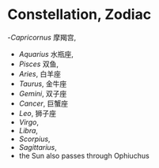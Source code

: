 # Constellation, Zodiac

-_Capricornus_ 摩羯宫, 
- _Aquarius_ 水瓶座, 
- _Pisces_ 双鱼, 
- _Aries_, 白羊座
- _Taurus_, 金牛座
- _Gemini_, 双子座
- _Cancer_, 巨蟹座
- _Leo_, 狮子座
- _Virgo_, 
- _Libra_, 
- _Scorpius_, 
- _Sagittarius_, 
- the Sun also passes through Ophiuchus